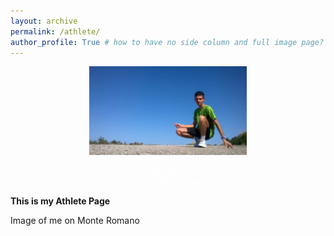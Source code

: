 ```yaml
---
layout: archive
permalink: /athlete/
author_profile: True # how to have no side column and full image page?
---
```


<html>
<head>
<meta name="viewport" content="width=device-width, initial-scale=1">
<style>
.container {
  position: relative;
  text-align: center;
  color: white;
}

.bottom-left {
  position: absolute;
  bottom: 8px;
  left: 16px;
}

.top-left {
  position: absolute;
  top: 40%;
  left: 30%;
}

.top-right {
  position: absolute;
  top: 8px;
  right: 16px;
}

.bottom-right {
  position: absolute;
  bottom: 8px;
  right: 16px;
}

.centered {
  position: absolute;
  top: 50%;
  left: 50%;
  transform: translate(-50%, -50%);
}

.p1 {
  font-family: "Brush Script MT", cursive; font-size: 25px;
}
</style>
</head>
<body>

<div class="container">
  <img src="../images/MonteRomano.jpg" alt="Snow" style="width:50%; height:50%">
  <div class="top-left"><p class="p1"> Instinct choices,<br>Rationality follows </p></div>
</div>

</body>
</html> 

**This is my Athlete Page**

Image of me on Monte Romano

